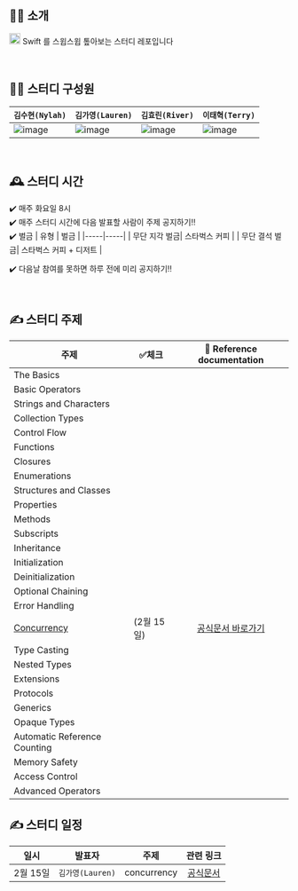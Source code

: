 ## 💁‍♂️ 소개
<img src="https://user-images.githubusercontent.com/57262833/153530073-9f024a24-84e4-4e03-b599-958d0bfbc0f1.png" width=20/> Swift 를 스윕스윕 톺아보는 스터디 레포입니다

<br/>

## 👩‍💻 스터디 구성원
|  `김수현(Nylah)` | `김가영(Lauren)`  | `김효린(River)` |  `이태혁(Terry)` |   
|---|---|---|---|
| ![image](https://user-images.githubusercontent.com/55867479/153530358-735c82db-4f14-48d5-857f-d037ecd4b989.png) | ![image](https://user-images.githubusercontent.com/55867479/153530190-92d91d54-23c9-4c86-8d05-5a4d4a2cd70b.png) | ![image](https://user-images.githubusercontent.com/55867479/153530345-8940b5ed-311a-491a-a85c-ccc9a696b3fb.png) | ![image](https://user-images.githubusercontent.com/55867479/153530325-5cfc6c93-5f5c-4153-b557-fdfcbb298dc9.png) |

<br/>

## 🕰 스터디 시간
✔️ 매주 화요일 8시  
✔️ 매주 스터디 시간에 다음 발표할 사람이 주제 공지하기‼️  
✔️ 벌금
| 유형 | 벌금 | 
|-----|-----|
| 무단 지각 벌금| 스타벅스 커피 |
| 무단 결석 벌금| 스타벅스 커피 + 디저트 |

✔️ 다음날 참여를 못하면 하루 전에 미리 공지하기‼️

<br/>

## ✍ 스터디 주제 
  주제 | ✅체크 | 🔗 Reference documentation
------|-----|:---------:|
The Basics| | |
Basic Operators| | | 
Strings and Characters| | | 
Collection Types| | | 
Control Flow| | | 
Functions| | | 
Closures| | | 
Enumerations| | | 
Structures and Classes| | | 
Properties| | | 
Methods| | | 
Subscripts| | | 
Inheritance| | | 
Initialization| | | 
Deinitialization| | | 
Optional Chaining| | | 
Error Handling| | | 
[Concurrency](./concurrency/concurrency.md)|(2월 15일)|[공식문서 바로가기](https://docs.swift.org/swift-book/LanguageGuide/Concurrency.html)|
Type Casting| | | 
Nested Types| | | 
Extensions| | | 
Protocols| | | 
Generics| | | 
Opaque Types| | | 
Automatic Reference Counting| | | 
Memory Safety| | | 
Access Control| | | 
Advanced Operators| | | 

## ✍ 스터디 일정
  일시 | 발표자 | 주제 | 관련 링크
:------:|:-----:|:---------:|:----:|
2월 15일|`김가영(Lauren)`| concurrency |[공식문서](https://docs.swift.org/swift-book/LanguageGuide/Concurrency.html)
